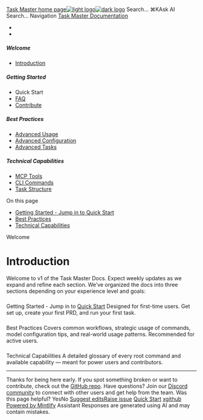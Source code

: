 [Task Master home page![light logo](https://mintlify.s3.us-west-1.amazonaws.com/taskmaster-49ce32d5/logo/task-master-logo.png)![dark logo](https://mintlify.s3.us-west-1.amazonaws.com/taskmaster-49ce32d5/logo/task-master-logo.png)](https://docs.task-master.dev/)
Search...
⌘KAsk AI
Search...
Navigation
[Task Master Documentation](https://docs.task-master.dev/docs/introduction)
* [](https://github.com/eyaltoledano/claude-task-master)
* [](https://discord.gg/fWJkU7rf)
##### Welcome
  * [Introduction](https://docs.task-master.dev/docs/introduction)


##### Getting Started
  * Quick Start
  * [FAQ](https://docs.task-master.dev/docs/getting-started/faq)
  * [Contribute](https://docs.task-master.dev/docs/getting-started/contribute)


##### Best Practices
  * [Advanced Usage](https://docs.task-master.dev/docs/best-practices)
  * [Advanced Configuration](https://docs.task-master.dev/docs/best-practices/configuration-advanced)
  * [Advanced Tasks](https://docs.task-master.dev/docs/best-practices/advanced-tasks)


##### Technical Capabilities
  * [MCP Tools](https://docs.task-master.dev/docs/capabilities/mcp)
  * [CLI Commands](https://docs.task-master.dev/docs/capabilities/cli-root-commands)
  * [Task Structure](https://docs.task-master.dev/docs/capabilities/task-structure)


On this page
  * [Getting Started - Jump in to Quick Start](https://docs.task-master.dev/docs/best-practices/index#getting-started-jump-in-to-quick-start)
  * [Best Practices](https://docs.task-master.dev/docs/best-practices/index#best-practices)
  * [Technical Capabilities](https://docs.task-master.dev/docs/best-practices/index#technical-capabilities)


Welcome
# Introduction
Welcome to v1 of the Task Master Docs. Expect weekly updates as we expand and refine each section.
We’ve organized the docs into three sections depending on your experience level and goals:
### 
[​](https://docs.task-master.dev/docs/best-practices/index#getting-started-jump-in-to-quick-start)
Getting Started - Jump in to [Quick Start](https://docs.task-master.dev/docs/getting-started/quick-start)
Designed for first-time users. Get set up, create your first PRD, and run your first task.
### 
[​](https://docs.task-master.dev/docs/best-practices/index#best-practices)
Best Practices
Covers common workflows, strategic usage of commands, model configuration tips, and real-world usage patterns. Recommended for active users.
### 
[​](https://docs.task-master.dev/docs/best-practices/index#technical-capabilities)
Technical Capabilities
A detailed glossary of every root command and available capability — meant for power users and contributors.
* * *
Thanks for being here early. If you spot something broken or want to contribute, check out the [GitHub repo](https://github.com/eyaltoledano/claude-task-master). Have questions? Join our [Discord community](https://discord.gg/fWJkU7rf) to connect with other users and get help from the team.
Was this page helpful?
YesNo
[Suggest edits](https://github.com/taskmaster-ai/docs/edit/main/docs/introduction.mdx)[Raise issue](https://github.com/taskmaster-ai/docs/issues/new?title=Issue%20on%20docs&body=Path:%20/docs/introduction)
[Quick Start](https://docs.task-master.dev/docs/getting-started/quick-start/quick-start)
[x](https://x.com/TaskmasterAI)[github](https://github.com/eyaltoledano/claude-task-master)
[Powered by Mintlify](https://mintlify.com/preview-request?utm_campaign=poweredBy&utm_medium=referral&utm_source=taskmaster-49ce32d5)
Assistant
Responses are generated using AI and may contain mistakes.
